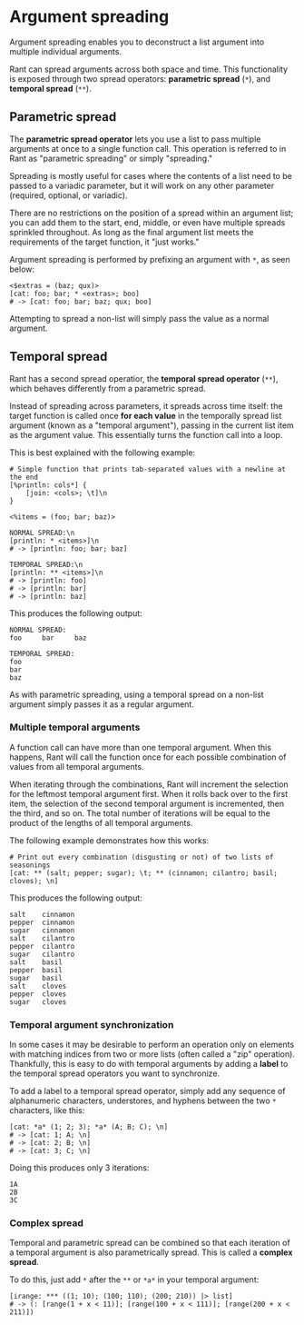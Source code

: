 # Argument spreading

Argument spreading enables you to deconstruct a list argument into multiple individual arguments.

Rant can spread arguments across both space and time.
This functionality is exposed through two spread operators: **parametric spread** (`*`), and **temporal spread** (`**`).

## Parametric spread

The **parametric spread operator** lets you use a list to pass multiple arguments at once to a single function call.
This operation is referred to in Rant as "parametric spreading" or simply "spreading."

Spreading is mostly useful for cases where the contents of a list need to be passed to a variadic parameter,
but it will work on any other parameter (required, optional, or variadic).

There are no restrictions on the position of a spread within an argument list;
you can add them to the start, end, middle, or even have multiple spreads sprinkled throughout.
As long as the final argument list meets the requirements of the target function, it "just works."

Argument spreading is performed by prefixing an argument with `*`, as seen below:

```rant
<$extras = (baz; qux)>
[cat: foo; bar; * <extras>; boo]
# -> [cat: foo; bar; baz; qux; boo]
```

Attempting to spread a non-list will simply pass the value as a normal argument.


## Temporal spread

Rant has a second spread operatior, the **temporal spread operator** (`**`), which behaves differently from a parametric spread.

Instead of spreading across parameters, it spreads across time itself:
the target function is called once **for each value** in the temporally spread list argument (known as a "temporal argument"), passing in the current list item as the argument value.
This essentially turns the function call into a loop.

This is best explained with the following example:
```rant
# Simple function that prints tab-separated values with a newline at the end
[%println: cols*] {
    [join: <cols>; \t]\n
}

<%items = (foo; bar; baz)>

NORMAL SPREAD:\n
[println: * <items>]\n
# -> [println: foo; bar; baz]

TEMPORAL SPREAD:\n
[println: ** <items>]\n
# -> [println: foo]
# -> [println: bar]
# -> [println: baz]
```
This produces the following output:
```
NORMAL SPREAD:
foo     bar     baz

TEMPORAL SPREAD:
foo
bar
baz
```

As with parametric spreading, using a temporal spread on a non-list argument simply passes it as a regular argument.

### Multiple temporal arguments

A function call can have more than one temporal argument. When this happens,
Rant will call the function once for each possible combination of values from all temporal arguments.

When iterating through the combinations, Rant will increment the selection for the leftmost temporal argument first. 
When it rolls back over to the first item, the selection of the second temporal argument is incremented, then the third, and so on.
The total number of iterations will be equal to the product of the lengths of all temporal arguments.

The following example demonstrates how this works:

```rant
# Print out every combination (disgusting or not) of two lists of seasonings
[cat: ** (salt; pepper; sugar); \t; ** (cinnamon; cilantro; basil; cloves); \n]
```

This produces the following output:
```
salt    cinnamon
pepper  cinnamon
sugar   cinnamon
salt    cilantro
pepper  cilantro
sugar   cilantro
salt    basil
pepper  basil
sugar   basil
salt    cloves
pepper  cloves
sugar   cloves
```

### Temporal argument synchronization

In some cases it may be desirable to perform an operation only on elements with matching indices from two or more lists (often called a "zip" operation).
Thankfully, this is easy to do with temporal arguments by adding a **label** to the temporal spread operators you want to synchronize.

To add a label to a temporal spread operator, simply add any sequence of alphanumeric characters, understores, and hyphens between the two `*` characters, like this:

```rant
[cat: *a* (1; 2; 3); *a* (A; B; C); \n]
# -> [cat: 1; A; \n]
# -> [cat: 2; B; \n]
# -> [cat: 3; C; \n]
```

Doing this produces only 3 iterations:
```
1A
2B
3C
```


### Complex spread

Temporal and parametric spread can be combined so that each iteration of a temporal argument is also parametrically spread. This is called a **complex spread**.

To do this, just add `*` after the `**` or `*a*` in your temporal argument:

```rant
[irange: *** ((1; 10); (100; 110); (200; 210)) |> list]
# -> (: [range(1 + x < 11)]; [range(100 + x < 111)]; [range(200 + x < 211)])
```